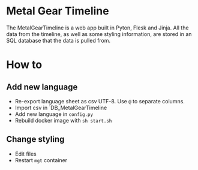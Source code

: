 # Metal Gear Timeline

The MetalGearTimeline is a web app built in Pyton, Flesk and Jinja. All the data from the timeline, as well as some styling information, are stored in an SQL database that the data is pulled from.

# How to

## Add new language

* Re-export language sheet as csv UTF-8. Use `@` to separate columns.
* Import csv in `DB_MetalGearTimeline
* Add new language in `config.py`
* Rebuild docker image with `sh start.sh`

## Change styling

* Edit files
* Restart `mgt` container